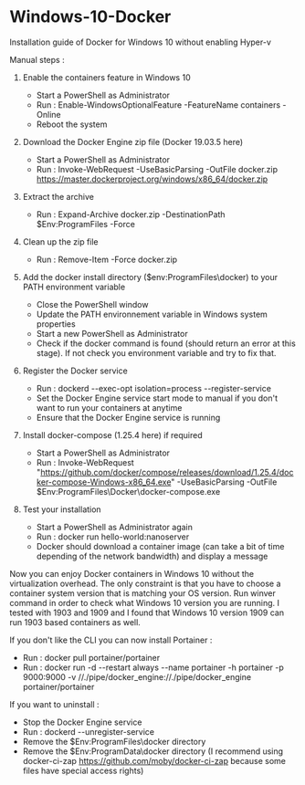 # Windows-10-Docker
Installation guide of Docker for Windows 10 without enabling Hyper-v

Manual steps :

1. Enable the containers feature in Windows 10
	- Start a PowerShell as Administrator
	- Run : Enable-WindowsOptionalFeature -FeatureName containers -Online
	- Reboot the system
  
2. Download the Docker Engine zip file (Docker 19.03.5 here)
	- Start a PowerShell as Administrator
	- Run : Invoke-WebRequest -UseBasicParsing -OutFile docker.zip https://master.dockerproject.org/windows/x86_64/docker.zip

3. Extract the archive
	- Run : Expand-Archive docker.zip -DestinationPath $Env:ProgramFiles -Force

4. Clean up the zip file
	- Run : Remove-Item -Force docker.zip

5. Add the docker install directory ($env:ProgramFiles\docker) to your PATH environment variable
	- Close the PowerShell window
	- Update the PATH environnement variable in Windows system properties
	- Start a new PowerShell as Administrator
	- Check if the docker command is found (should return an error at this stage). If not check you environment variable and try to fix that.

6. Register the Docker service
	- Run : dockerd --exec-opt isolation=process --register-service
	- Set the Docker Engine service start mode to manual if you don't want to run your containers at anytime
	- Ensure that the Docker Engine service is running

 7. Install docker-compose (1.25.4 here) if required
	- Start a PowerShell as Administrator
	- Run : Invoke-WebRequest "https://github.com/docker/compose/releases/download/1.25.4/docker-compose-Windows-x86_64.exe" -UseBasicParsing -OutFile $Env:ProgramFiles\Docker\docker-compose.exe
   
 8. Test your installation
	- Start a PowerShell as Administrator again
	- Run : docker run hello-world:nanoserver
	- Docker should download a container image (can take a bit of time depending of the network bandwidth) and display a message
        
Now you can enjoy Docker containers in Windows 10 without the virtualization overhead. The only constraint is that you have to choose a container system version that is matching your OS version. Run winver command in order to check what Windows 10 version you are running. I tested with 1903 and 1909 and I found that Windows 10 version 1909 can run 1903 based containers as well.

If you don't like the CLI you can now install Portainer :
- Run : docker pull portainer/portainer
- Run : docker run -d --restart always --name portainer -h portainer -p 9000:9000 -v //./pipe/docker_engine://./pipe/docker_engine portainer/portainer


If you want to uninstall :

- Stop the Docker Engine service
- Run : dockerd --unregister-service
- Remove the $Env:ProgramFiles\docker directory
- Remove the $Env:ProgramData\docker directory (I recommend using docker-ci-zap https://github.com/moby/docker-ci-zap because some files have special access rights)
  

